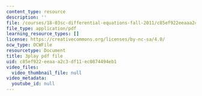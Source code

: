 ```yaml
---
content_type: resource
description: ''
file: /courses/18-03sc-differential-equations-fall-2011/c85ef922eeaaa2c3df11ec0874494eb1_EWWw0jryj1A.pdf
file_type: application/pdf
learning_resource_types: []
license: https://creativecommons.org/licenses/by-nc-sa/4.0/
ocw_type: OCWFile
resourcetype: Document
title: 3play pdf file
uid: c85ef922-eeaa-a2c3-df11-ec0874494eb1
video_files:
  video_thumbnail_file: null
video_metadata:
  youtube_id: null
---
```

